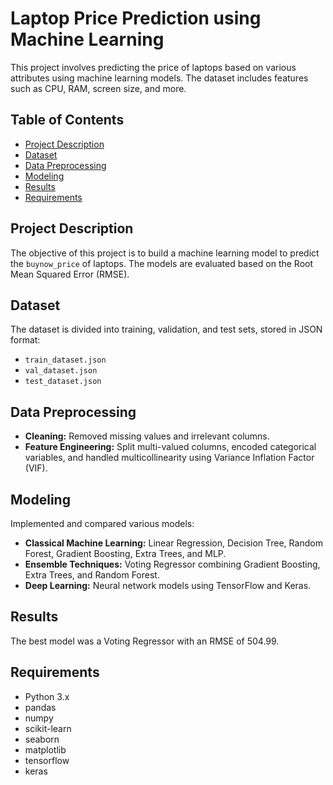 # Laptop Price Prediction using Machine Learning

This project involves predicting the price of laptops based on various attributes using machine learning models. The dataset includes features such as CPU, RAM, screen size, and more.

## Table of Contents
- [Project Description](#project-description)
- [Dataset](#dataset)
- [Data Preprocessing](#data-preprocessing)
- [Modeling](#modeling)
- [Results](#results)
- [Requirements](#requirements)

## Project Description
The objective of this project is to build a machine learning model to predict the `buynow_price` of laptops. The models are evaluated based on the Root Mean Squared Error (RMSE).

## Dataset
The dataset is divided into training, validation, and test sets, stored in JSON format:
- `train_dataset.json`
- `val_dataset.json`
- `test_dataset.json`

## Data Preprocessing
- **Cleaning:** Removed missing values and irrelevant columns.
- **Feature Engineering:** Split multi-valued columns, encoded categorical variables, and handled multicollinearity using Variance Inflation Factor (VIF).

## Modeling
Implemented and compared various models:
- **Classical Machine Learning:** Linear Regression, Decision Tree, Random Forest, Gradient Boosting, Extra Trees, and MLP.
- **Ensemble Techniques:** Voting Regressor combining Gradient Boosting, Extra Trees, and Random Forest.
- **Deep Learning:** Neural network models using TensorFlow and Keras.

## Results
The best model was a Voting Regressor with an RMSE of 504.99.

## Requirements
- Python 3.x
- pandas
- numpy
- scikit-learn
- seaborn
- matplotlib
- tensorflow
- keras
